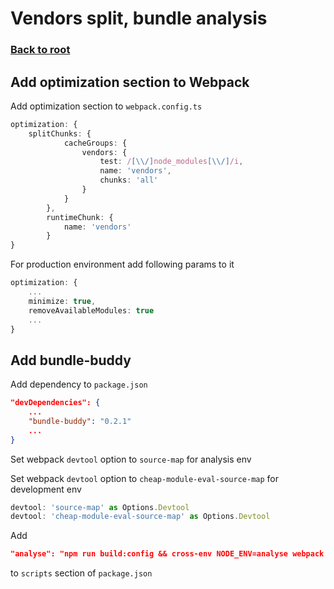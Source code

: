 # Vendors split, bundle analysis

### [Back to root](/README.md)

## Add optimization section to Webpack

Add optimization section to `webpack.config.ts`

```ts
optimization: {
    splitChunks: {
            cacheGroups: {
                vendors: {
                    test: /[\\/]node_modules[\\/]/i,
                    name: 'vendors',
                    chunks: 'all'
                }
            }
        },
        runtimeChunk: {
            name: 'vendors'
        }
}
```

For production environment add following params to it

```ts
optimization: {
    ...
    minimize: true,
    removeAvailableModules: true
    ...
}
```

## Add bundle-buddy

Add dependency to `package.json`

```json
"devDependencies": {
    ...
    "bundle-buddy": "0.2.1"
    ...
}
```

Set webpack `devtool` option to `source-map` for analysis env

Set webpack `devtool` option to `cheap-module-eval-source-map` for development env

```ts
devtool: 'source-map' as Options.Devtool
devtool: 'cheap-module-eval-source-map' as Options.Devtool
```

Add
```json
"analyse": "npm run build:config && cross-env NODE_ENV=analyse webpack && npm run analyse-bundle",
```

to `scripts` section of `package.json`
